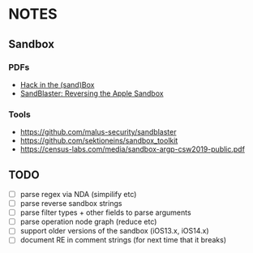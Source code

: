 # NOTES

## Sandbox

### PDFs

- [Hack in the (sand)Box](http://newosxbook.com/files/HITSB.pdf)
- [SandBlaster: Reversing the Apple Sandbox](https://arxiv.org/pdf/1608.04303.pdf)

### Tools

- https://github.com/malus-security/sandblaster
- https://github.com/sektioneins/sandbox_toolkit
- https://census-labs.com/media/sandbox-argp-csw2019-public.pdf

## TODO

- [ ] parse regex via NDA (simpilify etc)
- [ ] parse reverse sandbox strings
- [ ] parse filter types + other fields to parse arguments
- [ ] parse operation node graph (reduce etc)
- [ ] support older versions of the sandbox (iOS13.x, iOS14.x)
- [ ] document RE in comment strings (for next time that it breaks)
